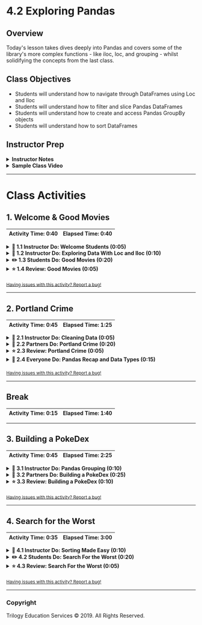 # 4.2 Exploring Pandas

## Overview

Today's lesson takes dives deeply into Pandas and covers some of the library's more complex functions - like iloc, loc, and grouping - whilst solidifying the concepts from the last class.

## Class Objectives

* Students will understand how to navigate through DataFrames using Loc and Iloc
* Students will understand how to filter and slice Pandas DataFrames
* Students will understand how to create and access Pandas GroupBy objects
* Students will understand how to sort DataFrames

## Instructor Prep

<details>
  <summary><strong>Instructor Notes</strong></summary>

* Please reference our [Student FAQ](../../../05-Instructor-Resources/README.md#unit-04-pandas) for answers to questions frequently asked by students of this program. If you have any recommendations for additional questions, feel free to log an issue or a pull request with your desired additions.

</details>

<details>
  <summary><strong>Sample Class Video</strong></summary>

* To view an example class lecture visit (Note video may not reflect latest lesson plan): [Class Video](https://codingbootcamp.hosted.panopto.com/Panopto/Pages/Viewer.aspx?id=524fdd71-4e47-47f3-b2fe-aa780173e041)

</details>

- - -

# Class Activities

## 1. Welcome & Good Movies

| Activity Time:       0:40 |  Elapsed Time:      0:40  |
|---------------------------|---------------------------|

<details>
  <summary><strong>📣 1.1 Instructor Do: Welcome Students (0:05)</strong></summary>

* Open the [slideshow](https://drive.google.com/open?id=1K5vkFCx6ltt-5-D-h4bEDoN7Bh54Jw2R-UNzx833rLw) and use slides 1 and 2 as you welcome the class and introduce today's lesson. Be sure to sure to cover the following:

* Welcome students back from class and explain that we will be diving back into Pandas today. Explain that a lot is being covered and not to get worried, there will be plenty of time to practice with pandas, not only this week, but throughout the course. Today, we will continue to move along learning new functions in Pandas.

</details>

<details>
  <summary><strong>📣 1.2 Instructor Do: Exploring Data With Loc and Iloc (0:10)</strong></summary>

* Open the [slideshow](https://drive.google.com/open?id=1K5vkFCx6ltt-5-D-h4bEDoN7Bh54Jw2R-UNzx833rLw) and use slides 3-10 while covering the following points:

* One of the most powerful aspects of Pandas is how easily programmers can collect specific rows/columns of data from a DataFrame using the `loc()` and `iloc()` methods.

  * The `loc()` method allows its users to select data using label based indexes. In other words, it takes in strings as the keys and returns data based upon that.

  * Using `loc()` to search through rows is only really useful when the index of a dataset is a collection of strings. It is almost always useful when selecting data from columns, however, since column headers are exclusively strings. This can be done by using the `df.set_index()` function and passing in the desired column header for the index.

  ![Set Index](Images/1-LocAndIloc_SetIndex.png)

  * The `iloc()` method also allows its users to select data, but instead of using labels, it instead uses integer based indexing for selection by position. In other words, it selects data in much the same way as one would select data from within a list; using a numeric index.

* Open up [01-Ins_LocAndIloc](Activities/01-Ins_LocAndIloc/Solved/LocAndIloc.ipynb) within Jupyter Notebook and run through the code line-by-line with the class.

  * The typical way in which data is called using both `loc[]` and `iloc[]` is by using a pair of brackets which contain the rows desired, followed by a comma, and then the columns desired. For example: `loc["Berry","Phone Number"]` or `iloc[1,2]`

  ![Row and Column](Images/1-LocAndIloc_RowColumn.png)

  * It is also possible to select a range of data using `loc[]` and `iloc[]` by placing all of the values within brackets and/or using a colon to tell Pandas to look for a range. For example: `loc[["Richardson", "Berry", "Hudson", "Mcdonald", "Morales"],["id", "first_name", "Phone Number"]]` or `iloc[0:4, 0:3]`

  * By passing in a colon by itself, `loc[]` and `iloc[]` will select all rows or columns depending on where it is placed in relation to the comma. For example: `loc[:, ["first_name", "Phone Number"]` will select all rows of data but will only return the "first_name" and "Phone Number" columns.

  ![Exploring Data](Images/1-LocAndIloc_ExploringData.png)

* Another exciting feature of `loc[]` and `iloc[]` is that these methods can be used to conditionally filter rows of data based upon the values contained within a column.

  * The way in which this is done is by calling `loc[]` or `iloc[]` on a DataFrame and passing a logic test in place of the rows section of the call. For example: `loc[df["id"] >= 10, :]` will return all rows of data with a value equal to or greater than 10 within the "id" column.

  * It is possible to then select which columns to return by simply adding their references into the columns section of the `loc[]` or `iloc[]` expression.

  * If there are multiple conditions that should be checked for, `&` and `|` may also be added into the logic test as representations of `and` and `or`. This allows for a great amount of customization.

  ![Loc Conditions](Images/1-LocAndIloc_Conditions.png)

</details>

<details>
  <summary><strong>✏️ 1.3 Students Do: Good Movies (0:20)</strong></summary>

* You may open the [slideshow](https://drive.google.com/open?id=1K5vkFCx6ltt-5-D-h4bEDoN7Bh54Jw2R-UNzx833rLw) and use slides 11 through 13 to introduce this activity.

* Now that the class has covered exploring/filtering DataFrames using `loc[]` and `iloc[]`, students will now create an application that looks through IMDB data in order to find only the best movies out there.

![Good Movies Output](Images/2-GoodMovies_Output.png)

* **Files:**

  * [goodMovies_unsolved.ipynb](Activities/02-Stu_GoodMovies/Unsolved/goodMovies.ipynb)

  * [movie_scores.csv](Activities/02-Stu_GoodMovies/Unsolved/Resources/movie_scores.csv)

* **Instructions:**

  * Use Pandas to load and display the CSV provided in `Resources`.

  * List all the columns in the data set.

  * We're only interested in IMDb data, so create a new table that takes the Film and all the columns relating to IMDB.

  * Filter out only the good movies—i.e., any film with an IMDb score greater than or equal to 7 and remove the norm ratings.

  * Find less popular movies that you may not have heard about - i.e., anything with under 20K votes

  * Finally, export this file to a spreadsheet, excluding the index, so we can keep track of our future watchlist.

</details>

<details>
  <summary><strong>⭐ 1.4 Review: Good Movies (0:05)</strong></summary>

* Open [02-Stu_GoodMovies](Activities/02-Stu_GoodMovies/Solved/good_movies.ipynb) and walk through the code with the class, answering whatever questions students have.

* Some key tidbits of information to cover during this review:

  * Since the user is only interested in data that pertains to IMDB, all rows that contain review information outside of IMDB are filtered out manually by simply dropping those rows.

  * In order to collect those films with a score greater than or equal to 7, a conditional `loc[]` filter is used that looks into the "IMDB" column and only collects those rows that pass through the logic test with a True value.

  * In order to collect those films that have less than 20K votes, another conditional `loc[]` filter is used that searches through the "IMDB_user_vote_count" column and only collects those rows that pass through the logic test with a True value.

  ![Good Movies Code](Images/2-GoodMovies_Code.png)

</details>

<sub>[Having issues with this activity? Report a bug!](https://bit.ly/2JB8B9M)</sub>

- - -

## 2. Portland Crime

| Activity Time:       0:45 |  Elapsed Time:      1:25  |
|---------------------------|---------------------------|

<details>
  <summary><strong>📣 2.1 Instructor Do: Cleaning Data (0:05)</strong></summary>

* Open the [slideshow](https://drive.google.com/open?id=1K5vkFCx6ltt-5-D-h4bEDoN7Bh54Jw2R-UNzx833rLw) and use slides 14-18 as you cover the talking points for this section.

* When dealing with massive datasets it is almost inevitable that duplicate rows, inconsistent spelling, and missing values will crop up.

  * While these issues may not seem significant in the grand scheme of things, they can severely hinder the analysis and visualization of a dataset by skewing the data one way or another.

  * Thankfully Pandas includes methods through which its users can remove missing values, replace duplicates, and change values with relative ease.

* Open up [03-Ins_CleaningData](Activities/03-Ins_CleaningData/Solved/CleaningData.ipynb) within Jupyter Notebook and run through the code line-by-line with the class.

  * In order to delete a column of extraneous information from a DataFrame: `del <DataFrame>[<Column>]`

  * In order to figure out if any rows are missing data, simply run the `count()` method on the DataFrame and check that all columns contain equal values.

  * In order to drop rows with missing information from a DataFrame: `<DataFrame>.dropna(how="any")`

  ![Drop NaN](Images/3-CleaningData_DropNa.png)

  * Sometimes the rows containing "NaN" values should not be removed but should instead be filled with another value. In cases like these, simply using the `<DataFrame>.fillna(value=<Value>)` method and pass the value desired into the parentheses.

  * In order to find values that have similar/misspelled values, simply run the `value_counts()` method on the column in question and look through the values that are returned.

  * To replace similar/misspelled values, simply run the `replace()` method on the column in question and pass a dictionary into it with the keys being those values to replace and the value being those to replace the originals with.

  ![Replace Values](Images/3-CleaningData_Replace.png)

</details>

<details>
  <summary><strong>👥 2.2 Partners Do: Portland Crime (0:20)</strong></summary>

* Open the [slideshow](https://drive.google.com/open?id=1K5vkFCx6ltt-5-D-h4bEDoN7Bh54Jw2R-UNzx833rLw) and use slides 19 and 21 as you cover the talking points for this section.

* Students will now take a crime dataset from Portland and do their best to clean it up so that the DataFrame is consistent and no rows with missing data are present.

* Open up [04-Par_PortlandCrime](Activities/04-Par_PortlandCrime/Solved/PortlandCrime.ipynb) within the Jupyter Notebook and run the code to show the end results of the application.

![Portland Crime Output](Images/4-PortlandCrime_Output.png)

* **Files:**

  * [PortlandCrime.ipynb](Activities/04-Par_PortlandCrime/Unsolved/PortlandCrime.ipynb)

  * [crime_incident_data2017.csv](Activities/04-Par_PortlandCrime/Unsolved/Resources/crime_incident_data2017.csv)

* **Instructions:**

  * Read in the csv using Pandas and print out the DataFrame that is returned

  * Get a count of rows within the DataFrame in order to determine if there are any null values

  * Drop the rows which contain null values

  * Search through the "Offense Type" column and replace any similar values with one consistent value

  * Create a couple DataFrames that look into one Neighborhood only and print them to the screen

</details>

<details>
  <summary><strong>⭐ 2.3 Review: Portland Crime (0:05)</strong></summary>

* Open [15-Par_PortlandCrime](Activities/04-Par_PortlandCrime/Solved/PortlandCrime.ipynb) within the Jupyter Notebook and go over the solution briefly with students while answering any questions they have.

</details>

<details>
  <summary><strong>🎉 2.4 Everyone Do: Pandas Recap and Data Types (0:15)</strong></summary>

* Open the [slideshow](https://drive.google.com/open?id=1K5vkFCx6ltt-5-D-h4bEDoN7Bh54Jw2R-UNzx833rLw) and use slide 22 and 23 as you cover the talking points for this section.

* This activity will serve as a recap for what has been covered in Pandas up to this point.

* Open up and slack out the unsolved version of [05-PandasRecap](Activities/05-Evr_PandasRecap/Unsolved/PandasRecap.ipynb) along with [ufoSightings.csv](Activities/05-Evr_PandasRecap/Unsolved/Resources/ufoSightings.csv).

  * Go through the cells within the unsolved version of the Jupyter Notebook, having the class assist in creating the code that would accomplish the tasks listed within the comments.

  * If there is ever a moment in which your class seems to be struggling, feel free to refer to the solved version of [05-PandasRecap](Activities/05-Evr_PandasRecap/Solved/PandasRecap.ipynb) in order to help keep the class on track.

  * Disregard the "low-memory" warning produced after loading the csv.  It is occurring because Pandas is analyzing the data type of each column.

  * Upon reaching the final cell, let the class know that this DataFrame has a small problem. The majority of the columns - even those that are purely numeric - are being stored as objects.

  * A list of a DataFrame's data types can be seen by accessing its `dtypes` property

    ![Pandas Recap - DataTypes](Images/5-PandasRecap_DataTypes.png)

  * This means that it is currently impossible to perform any form of calculation on the "Duration (Seconds)" column at this time. Luckily Pandas includes a way in which to change a column's data type easily.

* In order to change a non-numeric column to a numeric column, use the `df.astype(<datatype>)` method and pass in the desired datatype as the parameter.

</details>

<sub>[Having issues with this activity? Report a bug!](https://bit.ly/39EjRg7)</sub>

- - -

## Break

| Activity Time:       0:15 |  Elapsed Time:      1:40  |
|---------------------------|---------------------------|

- - -

## 3. Building a PokeDex

| Activity Time:       0:45 |  Elapsed Time:      2:25  |
|---------------------------|---------------------------|

<details>
  <summary><strong>📣 3.1 Instructor Do: Pandas Grouping (0:10)</strong></summary>

* Open the [slideshow](https://drive.google.com/open?id=1K5vkFCx6ltt-5-D-h4bEDoN7Bh54Jw2R-UNzx833rLw) and use slides 25-30 to cover the following talking points:

* In the last activity, the class created a DataFrame which contained the sum of UFO sightings in each state. This acted as a summary table but does not include other interesting data point. For example: It does not contain the number of seconds UFOs were sighted for within each state.

  * While it would be possible to collect and calculate the sum of seconds for each state through the ample use of `.loc[]` filtering, there is a far simpler method that would cut down on time immensely.

* Open up [06-Ins_GroupBy](Activities/06-Ins_GroupBy/Solved/GroupBy.ipynb) within Jupyter Notebook and run through the code with the class, explaining it cell-by-cell.

  * The start of the code is much the same as earlier. Import in dependencies, remove all rows with missing data, convert the "duration (seconds)" column to numeric, filter the DataFrame so only US info is shown, and count the number of sightings per state.

  * The `df.groupby([<Columns>])` method is then used in order to split the DataFrame into multiple groups with each group being a different state within the US.

  * The object returned by the `.groupby()` method is a GroupBy object and cannot be accessed like a normal DataFrame. In fact, one of the only ways in which to access values within a GroupBy object is by using a data function on it.

    ![Single GroupBy](Images/6-GroupBy_SingleGroup.png)

  * It is possible to create new DataFrames using purely GroupBy data. This can by done by taking the `pd.DataFrame()` method and passing the GroupBy data desired in as the parameter.

  * A DataFrame can also be created by selecting a single series from a GroupBy object and passing it in as the values for a specified column.

    ![GroupBy DataFrame](Images/6-GroupBy_DataFrame.png)

  * It is possible to perform a `df.groupby()` method on multiple columns as well. This can be done by simply passing two or more column references into the list parameter.

    ![Grouping on Multiple Columns](Images/6-GroupBy_MultiGroup.png)

  * A new dataframe can be created from a GroupBy object.

    ![GroupBy Dataframe](Images/6-GroupBy_object_dataframe.png)

</details>

<details>
  <summary><strong>👥 3.2 Partners Do: Building a PokeDex (0:25)</strong></summary>

* Open the [slideshow](https://drive.google.com/open?id=1K5vkFCx6ltt-5-D-h4bEDoN7Bh54Jw2R-UNzx833rLw) and use slides 31-33 to present this activity to the class.

* Students will now take some time to create a DataFrame that visualizes the average stats for each type of Pokemon from the popular video game series. They will do so using the `GroupBy()` method and then converting their findings into a DataFrame.

* Open up the solved version of [07-Par_Pokemon](Activities/07-Par_Pokemon/Solved/pokemon.ipynb) within Jupyter Notebook in order to show students what the final version of their application should look like.

  ![PokeDex Output](Images/7-PokeDex_Output.png)

* **Files:**

  * [Pokemon.csv](Activities/07-Par_Pokemon/Unsolved/Resources/Pokemon.csv)

  * [pokemon.ipynb](Activities/07-Par_Pokemon/Unsolved/pokemon.ipynb)

* **Instructions:**

  * Read the Pokemon CSV file with Pandas.

  * Create a new table by extracting the following columns: "Type 1", "HP", "Attack", "Sp. Atk", "Sp. Def", and "Speed".

  * Find the average stats for each type of Pokemon.

  * Create a new DataFrame out of the averages.

  * Calculate the total power level of each type of Pokemon by summing all of the previous stats together and place the results into a new column.

* **Bonus:**

  * Sort the table by strongest type and export the resulting table to a new CSV

</details>

<details>
  <summary><strong>⭐ 3.3 Review: Building a PokeDex (0:10)</strong></summary>

* Open up the solved version of [07-Par_Pokemon](Activities/07-Par_Pokemon/Solved/pokemon.ipynb) within Jupyter Notebook and work through the code with the class, making certain to cover the following points...

  * The original dataset is read into a Pandas DataFrame and is then cut down so that only the "Type 1" and stat columns remain.

  * The DataFrame is then grouped according to the values contained within the "Type 1" column and the averages for each type are then calculated using the `df.mean()` method.

    ![PokeDex Averages](Images/7-PokeDex_MeanDataFrame.png)

  * A new DataFrame is then created using the GroupBy object returned by `pokemon_group.mean()` and the totals for each type of Pokemon is calculated by adding up the values in each row before placing them into a newly created "Totals" column.

    ![PokeDex Totals](Images/7-PokeDex_Totals.png)

* Answer whatever questions the class may have before moving onto the next activity.

</details>

<sub>[Having issues with this activity? Report a bug!](https://bit.ly/2UALhyY)</sub>

- - -

## 4. Search for the Worst

| Activity Time:       0:35 |  Elapsed Time:      3:00  |
|---------------------------|---------------------------|

<details>
  <summary><strong>📣 4.1 Instructor Do: Sorting Made Easy (0:10)</strong></summary>

* Open the [slideshow](https://drive.google.com/open?id=1K5vkFCx6ltt-5-D-h4bEDoN7Bh54Jw2R-UNzx833rLw) and use slides 34 and 35 to cover the following talking points:

* Within the last activity's bonus, students were asked to sort their final table by which type of Pokemon was strongest. While the solution to this problem could be uncovered rather simply through some applied "Google-Fu", there are some quirks to sorting which should be covered.

* Open up [08-Ins_Sorting](Activities/08-Ins_Sorting/Solved/Sorting.ipynb) within Jupyter Notebook and run through the code with the class, discussing it cell-by-cell.

  * The data being used here is the 2017 world happiness rankings and, while they have already been sorted from most happy to least happy, it is possible to sort this dataset using the values in different columns.

  * In order to sort a DataFrame based upon the values within a column, simply use the `df.sort_values()` method and pass the column name to sort by in as a parameter.

  * The parameter of "ascending" is always marked as True by default. This means that the `sort_vales()` method will always sort from lowest to highest unless the parameter of `ascending=False` into passed into the `sort_values()` method as well.

    ![Sorting - Ascending v Descending](Images/8-Sorting_Ascending.png)

  * Something immensely helpful when dealing with sorted DataFrames is the `df.reset_index()` method. This method will recalculate the index for each row based upon their position within the new DataFrame and, as such, will allow for far simpler referencing of rows in the future.

  * Passing `drop=True` into `df.reset_index()` will ensure no new column is created when the index is reset.

  * It is possible to sort based upon the values stored within multiple columns by passing a list of columns into the `sort_values()` method as a parameter. The first column will be the primary sorting method with ties being broken by the second column.

</details>

<details>
  <summary><strong>✏️ 4.2 Students Do: Search For the Worst (0:20)</strong></summary>

* Open the [slideshow](https://drive.google.com/open?id=1K5vkFCx6ltt-5-D-h4bEDoN7Bh54Jw2R-UNzx833rLw) and use slides 36-38 to present this activity to the class.

* Students will now take a dataset composed of soccer player statistics and will attempt to determine which players are the worst in the world at their particular position.

* Open up the solved version of [09-Stu_SearchForTheWorst](Activities/09-Stu_SearchForTheWorst/Solved/SearchForTheWorst.ipynb) within Jupyter Notebook in order to show students what the final version of their application should look like.

  ![The Worst Striker](Images/9-SearchForTheWorst_Striker.png)

* **Files:**

  * [SearchForTheWorst.ipynb](Activities/09-Stu_SearchForTheWorst//Unsolved/SearchForTheWorst.ipynb)

  * [Soccer2018Data.csv](Activities/09-Stu_SearchForTheWorst//Unsolved/Resources/Soccer2018Data.csv)

* **Instructions:**

  * Read in the CSV file provided and print it to the screen.

  * Print out a list of all of the values within the "Preferred Position" column.

  * Select a value from this list and create a new DataFrame that only includes players who prefer that position.

  * Sort the DataFrame based upon a player's skill in that position.

  * Reset the index for the DataFrame so that the index is in order.

  * Print out the statistics for the worst player in a position to the screen.

</details>

<details>
  <summary><strong>⭐ 4.3 Review: Search For the Worst  (0:05)</strong></summary>

* Open up [09-Stu_SearchForTheWorst](Activities/09-Stu_SearchForTheWorst/Solved/SearchForTheWorst.ipynb) within Jupyter Notebook and run through the code with the class, discussing it cell-by-cell.

  * To collect a list of all the positions players prefer to play in, the `unique()` method is run on the "Preferred Position" column within the DataFrame.

  * To filter in only those players that play in a particular position, use `df.loc()` and have it collect only those rows where "Preferred Position" is equal to the position desired.

  * To sort the values within the new DataFrame from lowest to highest, simply run the `df.sort_values()` method, pass the position column to sort by, and then make sure that `ascending = True`. This final step should be completed by default without having to be entered.

    ![Sorted Table](Images/9-SearchForTheWorst_SortedTable.png)

</details>

<sub>[Having issues with this activity? Report a bug!](https://bit.ly/3aFq2l8)</sub>

- - -

### Copyright

Trilogy Education Services © 2019. All Rights Reserved.
